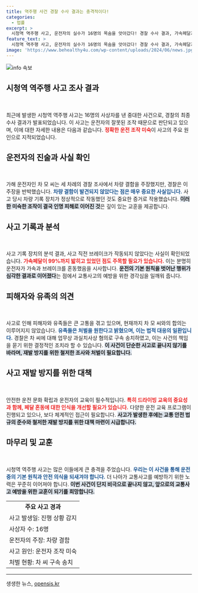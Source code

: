 ```yaml
---
title: 역주행 사건 경찰 수사 결과는 충격적이다!
categories:
  - 법률
excerpt: >
  시청역 역주행 사고, 운전자의 실수가 16명의 목숨을 앗아갔다! 경찰 수사 결과, 가속페달과 브레이크 혼동이 원인으로 밝혀졌다. 피해자 유족의 처벌 요구 속, 차 씨의 운전 미숙이 불렀던 참극의 전말은? 클릭해서 자세히 알아보세요!
feature_text: >
  시청역 역주행 사고, 운전자의 실수가 16명의 목숨을 앗아갔다! 경찰 수사 결과, 가속페달과 브레이크 혼동이 원인으로 밝혀졌다. 피해자 유족의 처벌 요구 속, 차 씨의 운전 미숙이 불렀던 참극의 전말은? 클릭해서 자세히 알아보세요!
image: 'https://www.behealthy4u.com/wp-content/uploads/2024/06/news.jpg'
---
```


<p><img src="https://www.behealthy4u.com/wp-content/uploads/2024/06/news.jpg" alt="info 속보" /></p>

<h2 data-ke-size="size26">시청역 역주행 사고 조사 결과</h2>

<p data-ke-size="size16">&nbsp;</p>

<p>최근에 발생한 시청역 역주행 사고는 16명의 사상자를 낸 중대한 사건으로, 경찰의 최종 수사 결과가 발표되었습니다. 이 사고는 운전자의 잘못된 조작 때문으로 판단되고 있으며, 이에 대한 자세한 내용은 다음과 같습니다. <b><span style="color: #ee2323;">정확한 운전 조작 미숙</span></b>이 사고의 주요 원인으로 지적되었습니다.</p>

<h2 data-ke-size="size26">운전자의 진술과 사실 확인</h2>

<p data-ke-size="size16">&nbsp;</p>

<p>가해 운전자인 차 모 씨는 세 차례의 경찰 조사에서 차량 결함을 주장했지만, 경찰은 이 주장을 반박했습니다. <b><span style="color: #1a5490;">차량 결함이 발견되지 않았다는 점은 매우 중요한 사실입니다.</span></b> 사고 당시 차량 기록 장치가 정상적으로 작동했던 것도 중요한 증거로 작용했습니다. <b><span style="background-color: #21538527;">이러한 미숙한 조작이 결국 인명 피해로 이어진 것</span></b>은 깊이 있는 교훈을 제공합니다.</p>

<h2 data-ke-size="size26">사고 기록과 분석</h2>

<p data-ke-size="size16">&nbsp;</p>

<p>사고 기록 장치의 분석 결과, 사고 직전 브레이크가 작동되지 않았다는 사실이 확인되었습니다. <b><span style="color: #ee2323;">가속페달이 99%까지 밟히고 있었던 점도 주목할 필요가 있습니다.</span></b> 이는 분명히 운전자가 가속과 브레이크를 혼동했음을 시사합니다. <b><span style="background-color: #21538527;">운전의 기본 원칙을 벗어난 행위가 심각한 결과로 이어졌다</span></b>는 점에서 교통사고의 예방을 위한 경각심을 일깨워 줍니다.</p>

<h2 data-ke-size="size26">피해자와 유족의 의견</h2>

<p data-ke-size="size16">&nbsp;</p>

<p>사고로 인해 피해자와 유족들은 큰 고통을 겪고 있으며, 현재까지 차 모 씨와의 합의는 이루어지지 않았습니다. <b><span style="color: #1a5490;">유족들은 처벌을 원한다고 밝혔으며, 이는 법적 대응의 일환입니다.</span></b> 경찰은 차 씨에 대해 업무상 과실치사상 혐의로 구속 송치하였고, 이는 사건의 책임을 묻기 위한 결정적인 조치라 할 수 있습니다. <b><span style="background-color: #21538527;">이 사건이 단순한 사고로 끝나지 않기를 바라며, 재발 방지를 위한 철저한 조사와 처벌이 필요합니다.</span></b></p>

<h2 data-ke-size="size26">사고 재발 방지를 위한 대책</h2>

<p data-ke-size="size16">&nbsp;</p>

<p>안전한 운전 문화 확립과 운전자의 교육이 필수적입니다. <b><span style="color: #ee2323;">특히 드라이빙 교육의 중요성과 함께, 페달 혼동에 대한 인식을 개선할 필요가 있습니다.</span></b> 다양한 운전 교육 프로그램이 진행되고 있으나, 보다 체계적인 접근이 필요합니다. <b><span style="background-color: #21538527;">사고가 발생한 후에는 교통 안전 법규의 준수와 철저한 재발 방지를 위한 대책 마련이 시급합니다.</span></b></p>

<h2 data-ke-size="size26">마무리 및 교훈</h2>

<p data-ke-size="size16">&nbsp;</p>

<p>시청역 역주행 사고는 많은 이들에게 큰 충격을 주었습니다. <b><span style="color: #1a5490;">우리는 이 사건을 통해 운전 중의 기본 원칙과 안전 의식을 되새겨야 합니다.</span></b> 더 나아가 교통사고를 예방하기 위한 노력은 꾸준히 이어져야 합니다. <b><span style="background-color: #21538527;">이번 사건이 단지 비극으로 끝나지 않고, 앞으로의 교통사고 예방을 위한 교훈이 되기를 희망합니다.</span></b></p>

<table>
<tr>
<td style="text-align: center; height: 17px;"><b>주요 사고 경과</b></td>
</tr>
<tr>
<td>사고 발생일: 진행 상황 감지</td>
</tr>
<tr>
<td>사상자 수: 16명</td>
</tr>
<tr>
<td>운전자의 주장: 차량 결함</td>
</tr>
<tr>
<td>사고 원인: 운전자 조작 미숙</td>
</tr>
<tr>
<td>처벌 현황: 차 씨 구속 송치</td>
</tr>
</table>

<hr/>
생생한 뉴스, <a href="https://opensis.kr" rel="dofollow">opensis.kr</a>


